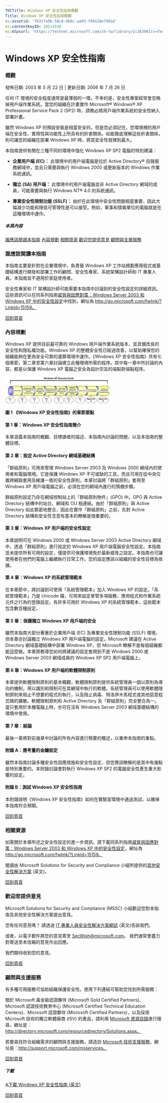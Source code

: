 ```yaml
---
TOCTitle: Windows XP 安全性指南概觀
Title: Windows XP 安全性指南概觀
ms:assetid: 'fb31fa9b-58c8-4b6c-aa93-f49128e79916'
ms:contentKeyID: 20214538
ms:mtpsurl: 'https://technet.microsoft.com/zh-tw/library/Cc163061(v=TechNet.10)'
---
```


Windows XP 安全性指南
=====================

### 概觀

發佈日期: 2003 年 5 月 22 日 | 更新日期: 2006 年 7 月 26 日

任何 IT 環境的安全程度通常是最薄弱的一環。不幸的是，安全性專案經常會忽略掉用戶端作業系統。當您的組織在計畫實作 Microsoft® Windows® XP Professional Service Pack 2 (SP2) 時，請務必將用戶端作業系統的安全性納入部署計畫。

雖然 Windows XP 的預設安裝是相當安全的，但是您必須記住，您環境裡的用戶端在安全性、實用性與功能性上所具有的折衷關係。如能徹底理解這些折衷關係，則可讓您的組織在部署 Windows XP 時，將其安全性發揮到最大。

本指南提供有關在三種不同的環境中強化 Windows XP SP2 電腦的特別建議：

-   **企業用戶端 (EC)：** 此環境中的用戶端電腦是位於 Active Directory® 目錄服務網域中，並且只需要與執行 Windows 2000 或更新版本的 Windows 作業系統通訊。

-   **獨立 (SA) 用戶端：** 此環境中的用戶端電腦並非 Active Directory 網域的成員，可能需要與執行 Windows NT® 4.0 的系統通訊。

-   **專業安全性限制功能 (SSLF)：** 由於在此環境中安全性問題相當重要，因此大幅減少功能和降低可管理性是可以接受。例如，軍事和情報單位的電腦就是在這種環境中運作。

##### 本頁內容

[](#eeaa)[誰應該閱讀本指南](#eeaa)
[](#edaa)[內容規劃](#edaa)
[](#ecaa)[相關資源](#ecaa)
[](#ebaa)[歡迎您提供意見](#ebaa)
[](#eaaa)[顧問與支援服務](#eaaa)

### 誰應該閱讀本指南

本指南主要是針對在企業環境中，負責替 Windows XP 工作站規劃應用程式或基礎結構進行開發和部署工作的顧問、安全性專家、系統架構設計師和 IT 專業人員。本指南並不適用於家庭使用者。

安全性專家和 IT 架構設計師可能需要本指南中討論到的安全性設定的詳細資訊。這些資訊可以在同系列指南[威脅與因應對策：Windows Server 2003 和 Windows XP 中的安全性設定](http://go.microsoft.com/fwlink/?linkid=15159)中找到，網址為 http://go.microsoft.com/fwlink/?LinkId=15159。

[](#mainsection)[回到頁首](#mainsection)

### 內容規劃

Windows XP 提供目前最可靠的 Windows 用戶端作業系統版本，並具備改良的安全性和隱私權功能。Windows XP 的整體安全性已經過改善，以幫助確保您的組織能夠在更為安全可靠的運算環境中運作。《Windows XP 安全性指南》共有七個章節，第二章至第六章討論建立此種環境所需的程序。其中每一章中所討論的內容，都是以保護 Windows XP 電腦之安全為設計宗旨的端點對端點程序。

[![](images/Cc163061.default1(zh-tw,TechNet.10).gif)](https://technet.microsoft.com/zh-tw/cc163061.default1_big(zh-tw,technet.10).gif)

**圖 1 《Windows XP 安全性指南》的章節要點**

#### 第 1 章：Windows XP 安全性指南簡介

本章涵蓋本指南的概觀、目標讀者的描述、本指南內討論的問題，以及本指南的整體目標。

#### 第 2 章：設定 Active Directory 網域基礎結構

「群組原則」可用來管理 Windows Server 2003 及 Windows 2000 網域內的使用者和電腦環境。它是保護 Windows XP 不可或缺的工具，而且可用在從中央位置跨網路套用及維護一致的安全性原則。本章討論將「群組原則」套用至 Windows XP 用戶端電腦之前，必須在您的網域內進行的預備步驟。

群組原則設定乃存在網域控制站上的「群組原則物件」(GPO) 中。GPO 與 Active Directory 結構中的站台、網域和 OU 相連結。由於「群組原則」與 Active Directory 如此緊密地整合，因此在實作「群組原則」之前，先對 Active Directory 結構和安全性含意有基本的瞭解是很重要的。

#### 第 3 章：Windows XP 用戶端的安全性設定

本章說明可在 Windows 2000 或 Windows Server 2003 Active Directory 網域中，透過「群組原則」進行設定的 Windows XP 用戶端電腦安全性設定。本指南並未提供所有可用的設定，僅提供可保護環境免於最新威脅之設定。本指南也可讓使用者在他們的電腦上繼續執行日常工作。您的設定應該以組織的安全性目標為依據。

#### 第 4 章：Windows XP 的系統管理範本

在本章節中，將討論到可使用「系統管理範本」加入 Windows XP 的設定。「系統管理範本」乃是 Unicode 檔，可用來設定掌管多項服務、應用程式和作業系統元件之行為的登錄設定。有許多可用於 Windows XP 的系統管理範本，這些範本包含數百種設定。

#### 第 5 章：保護獨立 Windows XP 用戶端的安全

雖然本指南大部分著重於企業用戶端 (EC) 及專業安全性限制功能 (SSLF) 環境，但本章亦討論獨立 Windows XP 用戶端電腦的設定。Microsoft 建議在 Active Directory 網域基礎結構中部署 Windows XP，但 Microsoft 瞭解不是每個組織都能這麼做。本章將教導您如何將建議的設定套用到不是 Windows 2000 或 Windows Server 2003 網域成員的 Windows XP SP2 用戶端電腦上。

#### 第 6 章：Windows XP 用戶端的軟體限制原則

本章提供軟體限制原則的基本概觀，軟體限制原則提供系統管理員一個以原則為導向的機制，用以識別和限制可在其網域中執行的軟體。系統管理員可以使用軟體限制原則來阻止不想要的程式的執行，以及阻止病毒、特洛伊木馬程式或其他惡意程式碼的擴散。軟體限制原則和 Active Directory 及「群組原則」完全整合為一。當只套用於本機電腦上時，亦可在沒有 Windows Server 2003 網域基礎結構的環境中使用。

#### 第 7 章：結論

最後一章將對前幾章中討論的所有內容進行簡要的概述，以重申本指南的重點。

#### 附錄 A：應考量的金鑰設定

雖然本指南討論多種安全性因應措施和安全性設定，但您應該瞭解的是其中有幾點是特別重要的。本附錄討論會對執行 Windows XP SP2 的電腦安全性產生重大影響的設定。

#### 附錄 B：測試 Windows XP 安全性指南

本附錄說明《Windows XP 安全性指南》如何在實驗室環境中通過測試，以確保本指南符合預期。

[](#mainsection)[回到頁首](#mainsection)

### 相關資源

如需關於本章所述之安全性設定的進一步資訊，請下載同系列指南[威脅與因應對策：Windows Server 2003 和 Windows XP 中的安全性設定](http://go.microsoft.com/fwlink/?linkid=15159)，網址為 http://go.microsoft.com/fwlink/?LinkId=15159。

閱讀由 Microsoft Solutions for Security and Compliance 小組所提供的[其他安全性解決方案](http://www.microsoft.com/technet/community/columns/sectip/st0805.mspx) (英文)。

[](#mainsection)[回到頁首](#mainsection)

### 歡迎您提供意見

Microsoft Solutions for Security and Compliance (MSSC) 小組歡迎您對本指南及其他安全性解決方案提出意見。

您有任何意見嗎？ 請透過 [IT 專業人員安全性解決方案網誌](http://blogs.technet.com/secguide) (英文)告訴我們。

或者，以電子郵件將您的意見寄至 [SecWish@microsoft.com](mailto:secwish@microsoft.com?subject=windows%20xp%20安全性%20指南)。 我們通常會盡力對寄送至本信箱的意見作出回應。

我們期待收到您的意見。

[](#mainsection)[回到頁首](#mainsection)

### 顧問與支援服務

有多種可用服務可協助組織保護安全性。使用下列連結可幫助您找到所需服務：

關於 Microsoft 黃金級認證夥伴 (Microsoft Gold Certified Partners)、Microsoft 認證技術教育中心 (Microsoft Certified Technical Education Centers)、Microsoft 認證夥伴 (Microsoft Certified Partners)，以及採用 Microsoft 技術的獨立軟體廠商 (ISV) 的產品，請利用 [Microsoft 資源目錄](http://directory.microsoft.com/resourcedirectory/solutions.aspx)進行搜尋，網址是：http://directory.microsoft.com/resourcedirectory/Solutions.aspx。

若要尋找符合組織需求的顧問與支援服務，請造訪 [Microsoft 技術支援服務](http://support.microsoft.com/msservices)，網址是：http://support.microsoft.com/msservices。

[](#mainsection)[回到頁首](#mainsection)

##### 下載

[![](images/Cc163061.icon_exe(zh-tw,TechNet.10).gif)下載 Windows XP 安全性指南 (英文)](http://go.microsoft.com/fwlink/?linkid=14840)

[](#mainsection)[回到頁首](#mainsection)
